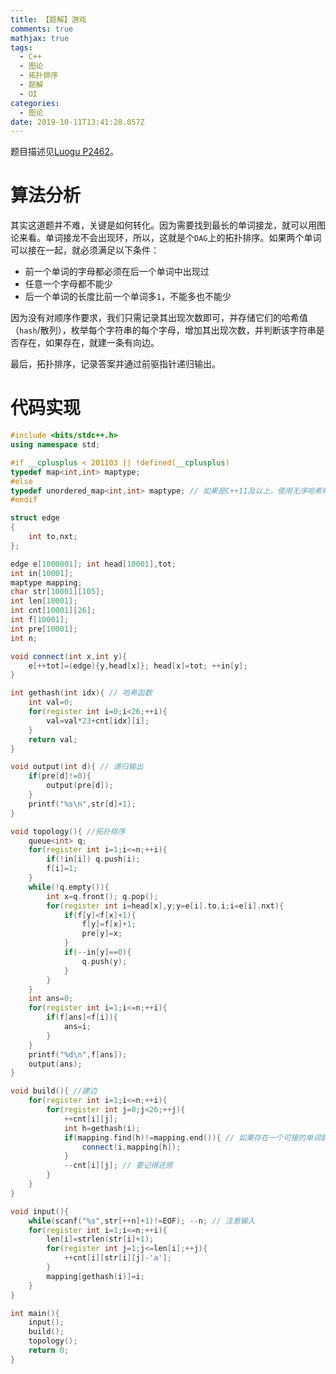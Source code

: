 ```yaml
---
title: 【题解】游戏
comments: true
mathjax: true
tags:
  - C++
  - 图论
  - 拓扑排序
  - 题解
  - OI
categories:
  - 图论
date: 2019-10-11T13:41:28.057Z
---
```

题目描述见[Luogu P2462](https://www.luogu.org/problem/P2462)。
<!-- more -->
# 算法分析

其实这道题并不难，关键是如何转化。因为需要找到最长的单词接龙，就可以用图论来看。单词接龙不会出现环，所以，这就是个`DAG`上的拓扑排序。<!-- more -->如果两个单词可以接在一起，就必须满足以下条件：

* 前一个单词的字母都必须在后一个单词中出现过
* 任意一个字母都不能少
* 后一个单词的长度比前一个单词多`1`，不能多也不能少

因为没有对顺序作要求，我们只需记录其出现次数即可，并存储它们的哈希值（`hash`/散列），枚举每个字符串的每个字母，增加其出现次数，并判断该字符串是否存在，如果存在，就建一条有向边。

最后，拓扑排序，记录答案并通过前驱指针递归输出。

# 代码实现

```cpp
#include <bits/stdc++.h>
using namespace std;

#if __cplusplus < 201103 || !defined(__cplusplus)
typedef map<int,int> maptype;
#else
typedef unordered_map<int,int> maptype; // 如果是C++11及以上，使用无序哈希映射
#endif

struct edge
{
    int to,nxt;
};

edge e[1000001]; int head[10001],tot;
int in[10001];
maptype mapping;
char str[10001][105];
int len[10001];
int cnt[10001][26];
int f[10001];
int pre[10001];
int n;

void connect(int x,int y){
    e[++tot]=(edge){y,head[x]}; head[x]=tot; ++in[y];
}

int gethash(int idx){ // 哈希函数
    int val=0;
    for(register int i=0;i<26;++i){
        val=val*23+cnt[idx][i];
    }
    return val;
}

void output(int d){ // 递归输出
    if(pre[d]!=0){
        output(pre[d]);
    }
    printf("%s\n",str[d]+1);
}

void topology(){ //拓扑排序
    queue<int> q;
    for(register int i=1;i<=n;++i){
        if(!in[i]) q.push(i);
        f[i]=1;
    }
    while(!q.empty()){
        int x=q.front(); q.pop();
        for(register int i=head[x],y;y=e[i].to,i;i=e[i].nxt){
            if(f[y]<f[x]+1){
                f[y]=f[x]+1;
                pre[y]=x;
            }
            if(--in[y]==0){
                q.push(y);
            }
        }
    }
    int ans=0;
    for(register int i=1;i<=n;++i){
        if(f[ans]<f[i]){
            ans=i;
        }
    }
    printf("%d\n",f[ans]);
    output(ans);
}

void build(){ //建边
    for(register int i=1;i<=n;++i){
        for(register int j=0;j<26;++j){
            ++cnt[i][j];
            int h=gethash(i);
            if(mapping.find(h)!=mapping.end()){ // 如果存在一个可接的单词就建边
                connect(i,mapping[h]);
            }
            --cnt[i][j]; // 要记得还原
        }
    }
}

void input(){
    while(scanf("%s",str[++n]+1)!=EOF); --n; // 注意输入
    for(register int i=1;i<=n;++i){
        len[i]=strlen(str[i]+1);
        for(register int j=1;j<=len[i];++j){
            ++cnt[i][str[i][j]-'a'];
        }
        mapping[gethash(i)]=i;
    }
}

int main(){
    input();
    build();
    topology();
    return 0;
}
```
